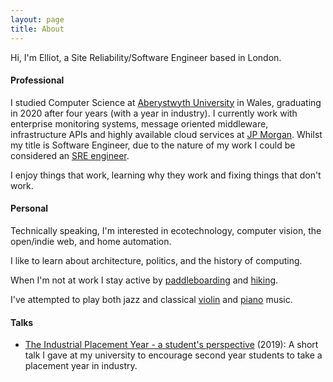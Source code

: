 ```yaml
---
layout: page
title: About
---
```


Hi, I'm Elliot, a Site Reliability/Software Engineer based in London.


#### Professional 

I studied Computer Science at [Aberystwyth University](https://www.aber.ac.uk/en/cs/) in Wales, graduating in 2020 after four years (with a year in industry). 
I currently work with enterprise monitoring systems, message oriented middleware, infrastructure APIs and highly available cloud services at [JP Morgan](https://www.jpmorgan.com/insights/technology). Whilst my title is Software Engineer, due to the nature of my work I could be considered an [SRE engineer](https://www.redhat.com/en/topics/devops/what-is-sre).

I enjoy things that work, learning why they work and fixing things that don't work.
    
#### Personal

Technically speaking, I'm interested in ecotechnology, computer vision, the open/indie web, and home automation.
        
I like to learn about architecture, politics, and the history of computing. 

When I'm not at work I stay active by [paddleboarding](https://gallery.angharadbache.com/-paddleboardandchill/sneakpeek) and [hiking](https://gallery.angharadbache.com/-penyfan/gallery).

I've attempted to play both jazz and classical [violin](https://issuu.com/musicforyouth/docs/mfy_proms_programme_2016_rd8_ver2) and [piano](https://soundcloud.com/ealker) music.


<!-- <div class="container">

and <a href="http://bronglais.blogspot.com/2017/05/aberystwyth-town-council-election.html">politics</a>.</p>
  <div class="mx-auto">
    <div class="intro">
      <h4>I find that my time is split in three ways:</h4> 
    </div>
  </div>
</div>


<div class="container">
  <div class="row">
    <div class="col-sm" style="background-color:#00567F">
      <h3 class="text-center">EBS</h3>
      <p class="text-center">I'm an advisor for an exciting new start up called European Blockchain Solutions. Find out more <a href="https://web.archive.org/web/20180810090909/http://euroblockchain.solutions/" class="bg-inverse text-white">here</a>.</p>
    </div>
    
    <div class="col-sm" style="background-color:#00ACFF">
      <h3 class="text-center">TEDx</h3>
      <p class="text-center bg-inverse text-white">I'm  working with some really awesome people on <a href="https://web.archive.org/web/20180810090909/http://tedxaberystwyth.com/">TEDx Aberystwyth</a>.</p>
    </div>

    <div class="col-sm" style="background-color:#0089CC">
      <h3 class="text-center">BSc</h3>
      <p class="text-center">I'm currently studying for my BSc in Computer Science at Aberystwyth University. My student page can be found <a href="https://web.archive.org/web/20180810090909/http://users.aber.ac.uk/ela12" class="bg-inverse text-white">here</a>.</p>
    </div>
  </div>
</div> -->

#### Talks

- [The Industrial Placement Year - a student's perspective](https://www.aber.ac.uk/~dcswww/Dept/Teaching/Year-2/Second_Year_Induction-2019.html) (2019): A short talk I gave at my university to encourage second year students to take a placement year in industry.
